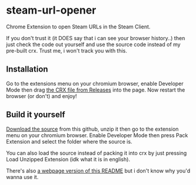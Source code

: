 # steam-url-opener

Chrome Extension to open Steam URLs in the Steam Client.

If you don't trust it (it DOES say that i can see your browser history..) then just check the code out yourself and use the source code instead of my pre-built crx. Trust me, i won't track you with this.

## Installation
Go to the extensions menu on your chromium browser, enable Developer Mode then drag [the CRX file from Releases](https://github.com/hdboye/steam-url-opener/releases/tag/1.0.0) into the page. Now restart the browser (or don't) and enjoy!

## Build it yourself
[Download the source](https://github.com/hdboye/steam-url-opener/archive/refs/heads/master.zip) from this github, unzip it then go to the extension menu on your chromium browser. Enable Developer Mode then press Pack Extension and select the folder where the source is.

You can also load the source instead of packing it into crx by just pressing Load Unzipped Extension (idk what it is in english).


There's also [a webpage version of this README](https://hdboye.github.io/steam-url-opener) but i don't know why you'd wanna use it.

